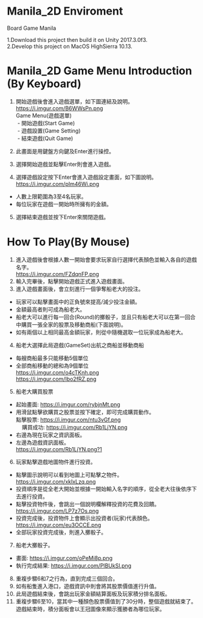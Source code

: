 # Manila_2D Enviroment
Board Game Manila

1.Download this project then build it on Unity 2017.3.0f3. </br>
2.Develop this project on MacOS HighSierra 10.13. 

# Manila_2D Game Menu Introduction (By Keyboard)

1. 開始遊戲後會進入遊戲選單，如下圖連結及說明。</br>
https://i.imgur.com/B6WWsPn.png </br>
Game Menu(遊戲選單) </br>
  - 開始遊戲(Start Game) </br>
  - 遊戲設置(Game Setting) </br>
  - 結束遊戲(Quit Game) </br>

2. 此畫面是用鍵盤方向鍵及Enter進行操控。</br>
3. 選擇開始遊戲並點擊Enter則會進入遊戲。</br>
4. 選擇遊戲設定按下Enter會進入遊戲設定畫面，如下圖說明。</br>
https://i.imgur.com/pIm46Wi.png</br>
 - 人數上限範圍為3至4名玩家。</br>
 - 每位玩家在遊戲一開始時所擁有的金額。</br>
5. 選擇結束遊戲並按下Enter來關閉遊戲。

# How To Play(By Mouse)
1. 進入遊戲後會根據人數一開始會要求玩家自行選擇代表顏色並輸入各自的遊戲名字。</br>
https://i.imgur.com/FZdqnFP.png</br>
2. 輸入完畢後，點擊開始遊戲正式進入遊戲畫面。
3. 進入遊戲畫面後，會立刻進行一個爭奪船老大的投注。</br>
 - 玩家可以點擊畫面中的正負號來提高/減少投注金額。</br>
 - 金額最高者則可成為船老大。</br>
 - 船老大可以進行每一回合(Round)的擲骰子，並且只有船老大可以在第一回合中購買一張全家的股票及移動商船(下面說明)。</br>
 - 如有兩個以上相同最高金額玩家，則從中隨機選取一位玩家成為船老大。</br>
4. 船老大選擇此局遊戲(GameSet)出航之商船並移動商船</br>
 - 每艘商船最多只能移動5個單位</br>
 - 全部商船移動的總和為9個單位</br>
 https://i.imgur.com/o4cTKnh.png</br>
 https://i.imgur.com/Ibo2fRZ.png</br>
5. 船老大購買股票</br>
 - 起始畫面: https://i.imgur.com/rybjnMt.png</br>
 - 用滑鼠點擊欲購買之股票並按下確定，即可完成購買動作。</br>
     點擊股票: https://i.imgur.com/ntu3vGf.png</br>
     購買成功: https://i.imgur.com/Rb1LjYN.png</br>
 - 右邊為現在玩家之資訊面板。</br>
 - 左邊為遊戲資訊面板。</br>
 https://i.imgur.com/Rb1LjYN.png?1
6. 玩家點擊遊戲地圖物件進行投資。</br>
 - 點擊圖示說明可以看到地圖上可點擊之物件。 https://i.imgur.com/xkIxLzq.png </br>
 - 投資順序是從全老大開始並根據一開始輸入名字的順序，從全老大往後依序下去進行投資。
 - 點擊投資物件後，會跳出一個說明欄解釋投資的花費及回饋。https://i.imgur.com/LP7z7Os.png</br>
 - 投資完成後，投資物件上會顯示出投資者(玩家)代表顏色。https://i.imgur.com/eu3OCCE.png</br>
 - 全部玩家投資完成後，則進入擲骰子。</br>
7. 船老大擲骰子。</br>
 - 畫面: https://i.imgur.com/oPeMi8p.png
 - 執行完成結果: https://i.imgur.com/PlBUkSI.png
8. 重複步驟6和7之行為，直到完成三個回合。
9. 如有船隻進入港口，遊戲資訊中則會將其股票價值進行升值。
10. 此局遊戲結束後，會跳出玩家金額結算面板及玩家積分排名面板。
11. 重複步驟6至10，當其中一種顏色股票價值到了30分時，整個遊戲就結束了。
遊戲結束時，積分面板會以王冠圖像來顯示獲勝者為哪位玩家。





